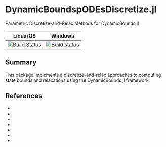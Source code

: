 # DynamicBoundspODEsDiscretize.jl
Parametric Discretize-and-Relax Methods for DynamicBounds.jl

| **Linux/OS**                                                                     | **Windows**                                             |                       
|:--------------------------------------------------------------------------------:|:-------------------------------------------------------:|
| [![Build Status](https://travis-ci.org/PSORLab/DynamicBoundspODEsDiscretize.jl.svg?branch=master)](https://travis-ci.org/PSORLab/DynamicBoundspODEsDiscretize.jl) | [![Build status](https://ci.appveyor.com/api/projects/status/ewhcnsx67svk6wa0?svg=true)](https://ci.appveyor.com/project/mewilhel/dynamicboundsdiscretize-jl) |

## Summary
This package implements a discretize-and-relax approaches to
computing state bounds and relaxations using the DynamicBounds.jl framework.

## References
-
-
-
-
-
-
-
